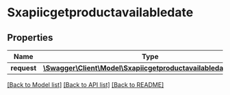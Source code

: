 # Sxapiicgetproductavailabledate

## Properties
Name | Type | Description | Notes
------------ | ------------- | ------------- | -------------
**request** | [**\Swagger\Client\Model\SxapiicgetproductavailabledateRequest**](SxapiicgetproductavailabledateRequest.md) |  | [optional] 

[[Back to Model list]](../README.md#documentation-for-models) [[Back to API list]](../README.md#documentation-for-api-endpoints) [[Back to README]](../README.md)


